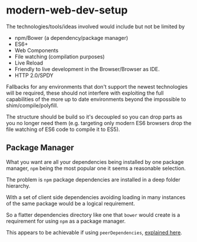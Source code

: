 modern-web-dev-setup
====================

The technologies/tools/ideas involved would include but not be limited by

  * npm/Bower (a dependency/package manager)
  * ES6+
  * Web Components
  * File watching (compilation purposes)
  * Live Reload
  * Friendly to live development in the Browser/Browser as IDE.
  * HTTP 2.0/SPDY

Fallbacks for any environments that don't support the newest technologies will be required, these should not interfere with exploiting the full capabilities of the more up to date environments beyond the impossible to shim/compile/polyfill.

The structure should be build so it's decoupled so you can drop parts as you no longer need them (e.g. targeting only modern ES6 browsers drop the file watching of ES6 code to compile it to ES5).


Package Manager
---------------

What you want are all your dependencies being installed by one package manager, `npm` being the most popular one it seems a reasonable selection.

The problem is `npm` package dependencies are installed in a deep folder hierarchy.

With a set of client side dependencies avoiding loading in many instances of the same package would be a logical requirement.

So a flatter dependencies directory like one that `bower` would create is a requirement for using `npm` as a package manager.

This appears to be achievable if using `peerDependencies`, [explained here](http://domenic.me/2013/02/08/peer-dependencies/).

